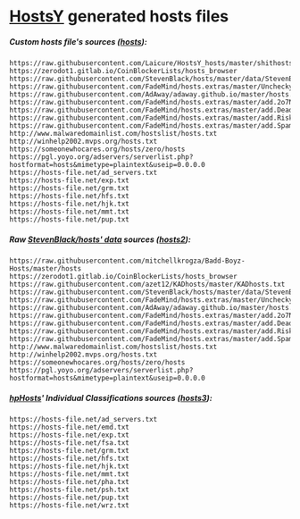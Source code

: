 # [HostsY](https://github.com/Laicure/HostsY) generated hosts files

##### Custom hosts file's sources ([hosts](https://bitbucket.org/Laicure/public/downloads/hosts)):
```
https://raw.githubusercontent.com/Laicure/HostsY_hosts/master/shithosts
https://zerodot1.gitlab.io/CoinBlockerLists/hosts_browser
https://raw.githubusercontent.com/StevenBlack/hosts/master/data/StevenBlack/hosts
https://raw.githubusercontent.com/FadeMind/hosts.extras/master/UncheckyAds/hosts
https://raw.githubusercontent.com/AdAway/adaway.github.io/master/hosts.txt
https://raw.githubusercontent.com/FadeMind/hosts.extras/master/add.2o7Net/hosts
https://raw.githubusercontent.com/FadeMind/hosts.extras/master/add.Dead/hosts
https://raw.githubusercontent.com/FadeMind/hosts.extras/master/add.Risk/hosts
https://raw.githubusercontent.com/FadeMind/hosts.extras/master/add.Spam/hosts
http://www.malwaredomainlist.com/hostslist/hosts.txt
http://winhelp2002.mvps.org/hosts.txt
https://someonewhocares.org/hosts/zero/hosts
https://pgl.yoyo.org/adservers/serverlist.php?hostformat=hosts&mimetype=plaintext&useip=0.0.0.0
https://hosts-file.net/ad_servers.txt
https://hosts-file.net/exp.txt
https://hosts-file.net/grm.txt
https://hosts-file.net/hfs.txt
https://hosts-file.net/hjk.txt
https://hosts-file.net/mmt.txt
https://hosts-file.net/pup.txt

```
##### Raw [StevenBlack/hosts' data](https://github.com/StevenBlack/hosts/tree/master/data) sources ([hosts2](https://bitbucket.org/Laicure/public/downloads/hosts2)):
```
https://raw.githubusercontent.com/mitchellkrogza/Badd-Boyz-Hosts/master/hosts
https://zerodot1.gitlab.io/CoinBlockerLists/hosts_browser
https://raw.githubusercontent.com/azet12/KADhosts/master/KADhosts.txt
https://raw.githubusercontent.com/StevenBlack/hosts/master/data/StevenBlack/hosts
https://raw.githubusercontent.com/FadeMind/hosts.extras/master/UncheckyAds/hosts
https://raw.githubusercontent.com/AdAway/adaway.github.io/master/hosts.txt
https://raw.githubusercontent.com/FadeMind/hosts.extras/master/add.2o7Net/hosts
https://raw.githubusercontent.com/FadeMind/hosts.extras/master/add.Dead/hosts
https://raw.githubusercontent.com/FadeMind/hosts.extras/master/add.Risk/hosts
https://raw.githubusercontent.com/FadeMind/hosts.extras/master/add.Spam/hosts
http://www.malwaredomainlist.com/hostslist/hosts.txt
http://winhelp2002.mvps.org/hosts.txt
https://someonewhocares.org/hosts/zero/hosts
https://pgl.yoyo.org/adservers/serverlist.php?hostformat=hosts&mimetype=plaintext&useip=0.0.0.0
```
##### [hpHosts](https://hosts-file.net/?s=Download)' _Individual Classifications_ sources ([hosts3](https://bitbucket.org/Laicure/public/downloads/hosts3)):
```
https://hosts-file.net/ad_servers.txt
https://hosts-file.net/emd.txt
https://hosts-file.net/exp.txt
https://hosts-file.net/fsa.txt
https://hosts-file.net/grm.txt
https://hosts-file.net/hfs.txt
https://hosts-file.net/hjk.txt
https://hosts-file.net/mmt.txt
https://hosts-file.net/pha.txt
https://hosts-file.net/psh.txt
https://hosts-file.net/pup.txt
https://hosts-file.net/wrz.txt
```
